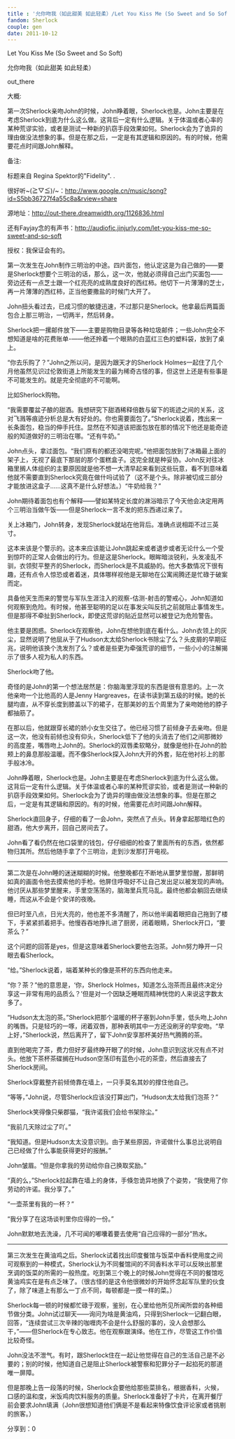 ```yaml
---
title : '允你吻我（如此甜美 如此轻柔）/Let You Kiss Me (So Sweet and So Soft)'
fandom: Sherlock
couple: gen
date: 2011-10-12
---
```



Let You Kiss Me (So Sweet and So Soft)

允你吻我（如此甜美 如此轻柔）

out_there

大概:

第一次Sherlock亲吻John的时候，John睁着眼，Sherlock也是。John主要是在考虑Sherlock到底为什么这么做。这背后一定有什么逻辑。关于体温或者心率的某种荒谬实验，或者是测试一种新的扒窃手段效果如何。Sherlock会为了诡异的理由做没法想象的事。但是在那之后，一定是有其逻辑和原因的。有的时候，他需要花点时间跟John解释。

备注:

标题来自  Regina Spektor的"Fidelity".  .

很好听~\(≧▽≦)/~：http://www.google.cn/music/song?id=S5bb36727f4a55c8a&rview=share



源地址：http://out-there.dreamwidth.org/1126836.html

还有Fayjay念的有声书：http://audiofic.jinjurly.com/let-you-kiss-me-so-sweet-and-so-soft



授权：我保证会有的。







第一次发生在John制作三明治的中途。四片面包，他认定这是为自己做的——要是Sherlock想要个三明治的话，那么，这一次，他就必须得自己出门买面包——旁边还有一点芝士跟一个红亮亮的成熟度良好的西红柿。他切下一片薄薄的芝士，再一片薄薄的西红柿，正当他要撒盐的时候门大开了。



John扭头看过去，已成习惯的敏捷迅速，不过那只是Sherlock。他拿最后两篇面包合上那三明治，一切两半，然后转身。



Sherlock把一摞邮件放下——主要是购物目录等各种垃圾邮件；一些John完全不想知道是啥的花费账单-——他还拎着一个眼熟的白蓝红三色的塑料袋，放到了桌上。



“你去乐购了？”John之所以问，是因为跟天才的Sherlock Holmes一起住了几个月他虽然见识过伦敦街道上所能发生的最为稀奇古怪的事，但这世上还是有些事是不可能发生的。就是完全彻底的不可能啊。



比如Sherlock购物。



“我需要覆盆子酿的甜酒。我想研究下甜酒稀释倍数与留下的斑迹之间的关系，这对飞溅等痕迹分析总是大有好处的。你也需要面包了。”Sherlock说着，拽出来一长条面包，稳当的伸手托住。显然在不知道该把面包放在那的情况下他还是能奇迹般的知道做好的三明治在哪。“还有牛奶。”



John点头，拿过面包。“我们原有的都还没喝完呢。”他把面包放到了冰箱最上面的架子上，无视了最底下那层的那个蛋糕盒子。这完全就是种妥协。John反对往冰箱里搁人体组织的主要原因就是他不想一大清早起来看到这些玩意，看不到意味着他就不需要直到Sherlock究竟在做什吗试验了（这不是个头。除非被切成三部分才能放进这盒子……这真不是什么好想法。）“牛奶给我？”



John期待着面包也有个解释——譬如某特定长度的淋浴暗示了今天他会决定用两个三明治当做午饭——但是Sherlock一言不发的把东西递过来了。



关上冰箱门，John转身，发现Sherlock就站在他背后。准确点说相距不过三英寸。



这本来该是个警示的。这本来应该能让John跳起来或者退步或者无论什么一个受到惊吓的正常人会做出的行为。但是这是Sherlock。眼眸暗淡锐利，头发凌乱不驯，衣领熨平整齐的Sherlock，而Sherlock是不具威胁的。他大多数情况下很有趣，还有点令人惊恐或者着迷，具体哪样视他是无聊地在公寓闹腾还是忙碌于破案而定。



具备他天生而来的警觉与军队生涯注入的观察-估测-射击的警戒心，John知道如何观察到危险。有时候，他甚至聪明的足以在事发尖叫反抗之前就阻止事情发生。但是那得不牵扯到Sherlock，即使这荒谬的贴近显然可以被登记为危险警告。



他主要是困惑。Sherlock在观察他，John在想他到底在看什么。John衣领上的灰尘，显然说明了他屈从于了Hudson太太给Sherlock书除尘了么？头皮屑的早期征兆，说明他该换个洗发剂了么？或者是些更为牵强荒谬的细节，一些小小的注解揭示了很多人视为私人的东西。



Sherlock吻了他。



奇怪的是John的第一个想法居然是：你脑海里浮现的东西是很有意思的。上一次他亲吻一个比他高的人是Jenny Hargreaves，在读书读到第五级的时候。她的长腿均直，从不穿长度到膝盖以下的裙子，在那美妙的五个周里为了亲吻她他的脖子都抽筋了。



在那以后，他就跟穿长裙的娇小女生交往了。他已经习惯了前倾身子去亲吻。但是这一次，他没有前倾也没有仰头，Sherlock低下了他的头消去了他们之间那微妙的高度差，嘴唇吻上John的。Sherlock的双唇柔软略分，就像是他扑在John的脸颊上的鼻息那般温暖。而不像Sherlock探入John大开的外套，贴在他衬衫上的那手般冰冷。



John睁着眼，Sherlock也是。John主要是在考虑Sherlock到底为什么这么做。这背后一定有什么逻辑。关于体温或者心率的某种荒谬实验，或者是测试一种新的扒窃手段效果如何。Sherlock会为了诡异的理由做没法想象的事。但是在那之后，一定是有其逻辑和原因的。有的时候，他需要花点时间跟John解释。



Sherlock直回身子，仔细的看了一会John，突然点了点头。转身拿起那暗红色的甜酒，他大步离开，回自己房间去了。



John看了看仍然在他口袋里的钱包，仔仔细细的检查了里面所有的东西，依然都物归其所。然后他随手拿了个三明治，走到沙发那打开电视。

***



第二次是在John睡的迷迷糊糊的时候。他整晚都在不断地从噩梦里惊醒，那鲜明如真的画面令他去摸索他的手枪。他屏住呼吸好不让自己发出足以被发现的声响。他讨厌从那些梦里醒来，手里空荡荡的，脑海里兵荒马乱。最终他都会躺回去继续睡，而这从不会是个安详的夜晚。



但已时至八点，日光大亮的，他也差不多清醒了，所以他半阖着眼把自己拖到了楼下，手紧紧抓着把手。他慢吞吞地挣扎进了厨房，闭着眼睛，Sherlock开口，“要茶么？”



这个问题的回答是yes，但是这意味着Sherlock要他去泡茶。John努力睁开一只眼去看Sherlock。



“给。”Sherlock说着，端着某种长的像是茶杯的东西向他走来。



“你？茶？”他的意思是，‘你，Sherlock Holmes，知道怎么泡茶而且最终决定分享这一非常有用的品质么？’但是对一个因缺乏睡眠而精神恍惚的人来说这字数太多了。



“Hudson太太泡的茶。”Sherlock把那个温暖的杯子塞到John手里，低头吻上John的嘴唇。只是轻巧的一啄，闭着双唇，那种表明其中一方还没刷牙的早安吻。“早上好，”Sherlock说，然后离开了，留下John安享那杯美好热气腾腾的茶。



直到他喝完了茶，费力但好歹最终睁开眼了的时候，John意识到这状况有点不对头。他放下茶杯茶碟搁在Hudson空荡印有蓝色小花的茶壶，然后直接去了Sherlock房间。



Sherlock穿戴整齐前倾倚靠在墙上，一只手莫名其妙的撑住他自己。



“等等，”John说，尽管Sherlock应该没打算出门，“Hudson太太给我们泡茶？”



Sherlock笑得像只柴郡猫，“我许诺我们会给书架除尘。”

 “我前几天除过尘了吖。”



“我知道。但是Hudson太太没意识到。由于某些原因，许诺做什么事总比说明自己已经做了什么事能获得更好的报酬。”



John皱眉。“但是你拿我的劳动给你自己换取奖励。”



“真的么，”Sherlock拉起靠在墙上的身体，手倏忽诡异地换了个姿势，“我使用了你劳动的许诺。我分享了。”



“一壶茶里有我的一杯？”



“我分享了在这场谈判里你应得的一份。”



John默默地去洗澡，几不可闻的嘟囔着要去使用“自己应得的一部分”热水。

***



第三次发生在黄油鸡之后。Sherlock试着找出印度餐馆与饭菜中香料使用度之间可观察到的一种模式，Sherlock认为不同餐馆间的不同香料水平可以反映出那里烹调的饭菜的所需的一般热度。吃到第三个晚上的时候John觉得在不同的餐馆吃黄油鸡实在是有点乏味了。（很古怪的是这令他很微妙的开始怀念起军队里的伙食了，除了味道上有那么一丁点不同，每顿都是一摸一样的菜。）



Sherlock每一顿的时候都忙碌于观察，鉴别，在心里给他所见所闻所尝的各种细节做分类。John试过聊天——询问为啥是黄油鸡，只得到Sherlock一记翻白眼，回答，“连续尝试三次辛辣的咖喱肉不会是什么舒服的事的，没人会想那么干，”——但Sherlock在专心致志。他在观察跟演绎。他在工作，尽管这工作价值比较奇怪。



John没法不泄气。有时，跟Sherlock住在一起让他觉得在自己的生活自己是不必要的；别的时候，他知道自己是阻止Sherlock被警察和犯罪分子一起掐死的那道唯一屏障。



但是那晚上告一段落的时候，Sherlock会要他给那些菜排名，根据香料，火候，口感的温和度，米饭鸡肉饮料服务的质量。Sherlock准备好了卡片，在离开餐厅前会要求John填满（John很想知道他们俩是不是看起来特像饮食评论家或者挑剔的旅客。）

分享到：0
